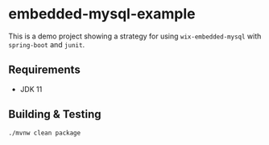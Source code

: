 # embedded-mysql-example

This is a demo project showing a strategy for using 
`wix-embedded-mysql` with `spring-boot` and `junit`.

## Requirements
* JDK 11

## Building & Testing
```
./mvnw clean package
```
